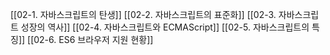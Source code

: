 [[02-1. 자바스크립트의 탄생]]
[[02-2. 자바스크립트의 표준화]]
[[02-3. 자바스크립트 성장의 역사]]
[[02-4. 자바스크립트와 ECMAScript]]
[[02-5. 자바스크립트의 특징]]
[[02-6. ES6 브라우저 지원 현황]]